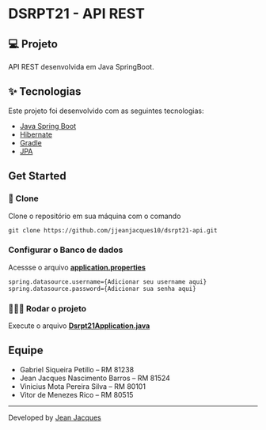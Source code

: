 # DSRPT21 - API REST

## 💻 Projeto

API REST desenvolvida em Java SpringBoot.

## :sparkles: Tecnologias

Este projeto foi desenvolvido com as seguintes tecnologias:

- [Java Spring Boot](https://spring.io/projects/spring-boot)
- [Hibernate](https://hibernate.org/)
- [Gradle](https://gradle.org/)
- [JPA](https://spring.io/projects/spring-data-jpa)

## Get Started

### 🧾 Clone
Clone o repositório em sua máquina com o comando

```git clone https://github.com/jjeanjacques10/dsrpt21-api.git```

### Configurar o Banco de dados
Acessse o arquivo **[application.properties](https://github.com/jjeanjacques10/dsrpt21-api/blob/master/src/main/resources/application.properties)**

```
spring.datasource.username={Adicionar seu username aqui}
spring.datasource.password={Adicionar sua senha aqui}
```

### 🏃🏻‍♂️ Rodar o projeto

Execute o arquivo **[Dsrpt21Application.java](https://github.com/jjeanjacques10/dsrpt21-api/blob/main/src/main/java/br/com/fiap/Dsrpt21Application.java)**

## Equipe

- Gabriel Siqueira Petillo – RM 81238 
- Jean Jacques Nascimento Barros – RM 81524 
- Vinicius Mota Pereira Silva – RM 80101 
- Vitor de Menezes Rico – RM 80515

---

Developed by [Jean Jacques](https://github.com/jjeanjacques10) 
